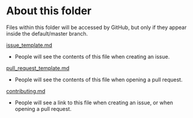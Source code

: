 
# About this folder

Files within this folder will be accessed by GitHub, but only if they appear
inside the default/master branch.

[issue_template.md](https://help.github.com/articles/creating-an-issue-template-for-your-repository/)

- People will see the contents of this file when creating an issue.

[pull_request_template.md](https://help.github.com/articles/creating-a-pull-request-template-for-your-repository/)

- People will see the contents of this file when opening a pull request.

[contributing.md](https://help.github.com/articles/setting-guidelines-for-repository-contributors/)

- People will see a link to this file when creating an issue, or when opening a pull request.

